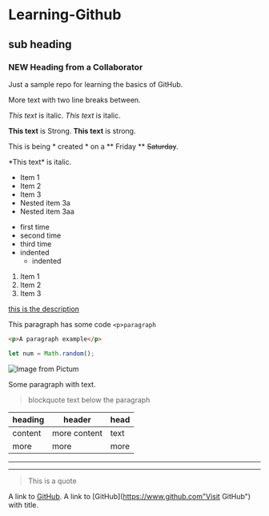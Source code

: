 <!-- Headings -->
# Learning-Github
## sub heading
### NEW Heading from a Collaborator

<!-- Simple text -->
Just a sample repo for learning the basics of GitHub.

More text with two line breaks between.

<!-- Italic -->
*This text* is italic.
_This text_ is italic.

<!-- Strong -->
**This text** is Strong.
__This text__ is strong.

<!-- Strikethrough -->
This is being * created * on a ** Friday ** ~~Saturday~~.

<!-- Escape caracter with backslash -->
\*This text\* is italic.

<!-- Lists / UL -->
- Item 1
- Item 2
- Item 3
 - Nested item 3a
  - Nested item 3aa
    
* first time
* second time
* third time
 * indented
   * indented

1. Item 1
1. Item 2
1. Item 3

<!-- Description -->
[this is the description](http://www.github.com)

<!-- Inline code block -->
This paragraph has some code `<p>paragraph`</p>

```html
<p>A paragraph example</p>
```
```javascript
let num = Math.random();
```

<!-- Images -->
![Image from Pictum](http://picsum.photos/200/200)

<!-- Paragraph -->
Some paragraph with text.
> blockquote text below the paragraph

<!-- Table -->
| heading | header | head |
| --- | --- | --- |
| content | more content | text |
| more | more | more |

<!-- Horisontal ruler -->
---
___

<!-- Blockquote -->
> This is a quote

<!-- Links -->
A link to [GitHub](https://www.github.com).
A link to [GitHub](https://www.github.com"Visit GitHub") with title.

<!-- GitHub markdown - https://youtu.be/HUBNt18RFbo?t=762 -->

